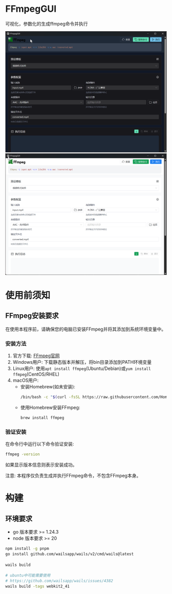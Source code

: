 # FFmpegGUI

可视化，参数化的生成ffmpeg命令并执行

![alt text](./docs/dark.png)
![alt text](./docs/light.png)

# 使用前须知

## FFmpeg安装要求

在使用本程序前，请确保您的电脑已安装FFmpeg并将其添加到系统环境变量中。

### 安装方法
1. 官方下载: [FFmpeg官网](https://ffmpeg.org/download.html)
2. Windows用户: 下载静态版本并解压，将bin目录添加到PATH环境变量
3. Linux用户: 使用`apt install ffmpeg`(Ubuntu/Debian)或`yum install ffmpeg`(CentOS/RHEL)
4. macOS用户:
   - 安装Homebrew(如未安装):
     ```bash
     /bin/bash -c "$(curl -fsSL https://raw.githubusercontent.com/Homebrew/install/HEAD/install.sh)"
     ```
   - 使用Homebrew安装FFmpeg:
     ```bash
     brew install ffmpeg
     ```

### 验证安装
在命令行中运行以下命令验证安装:
```bash
ffmpeg -version
```
如果显示版本信息则表示安装成功。

注意: 本程序仅负责生成并执行FFmpeg命令，不包含FFmpeg本身。

# 构建

## 环境要求

- go 版本要求 >= 1.24.3
- node 版本要求 >= 20

```bash
npm install -g pnpm
go install github.com/wailsapp/wails/v2/cmd/wails@latest

wails build

# ubuntu中可能需要使用
# https://github.com/wailsapp/wails/issues/4382
wails build -tags webkit2_41
```